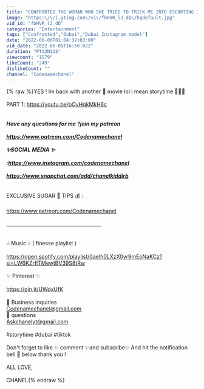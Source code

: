 ```yaml
---
title: "CONFRONTED THE WOMAN WHO SHE TRIED TO TRICK ME INTO ESCORTING IN DUBAI|STORYTIME"
image: "https:\/\/i.ytimg.com\/vi\/fbHVR_lJ_dQ\/hqdefault.jpg"
vid_id: "fbHVR_lJ_dQ"
categories: "Entertainment"
tags: ["Confronted","Dubai","Dubai Instagram model"]
date: "2022-06-06T01:04:32+03:00"
vid_date: "2022-06-05T16:56:02Z"
duration: "PT12M11S"
viewcount: "1579"
likeCount: "249"
dislikeCount: ""
channel: "Codenamechanel"
---
```

{% raw %}YES ! Im back with another 🎥 movie lol i mean storytime 💁🏾‍♀️<br /><br />PART 1: <a rel="nofollow" target="blank" href="https://youtu.be/oOvHqkMkH6c">https://youtu.be/oOvHqkMkH6c</a><br />_______________________________________<br /><br />Have any questions for me ?join my patreon <br /><br /><a rel="nofollow" target="blank" href="https://www.patreon.com/Codenamechanel">https://www.patreon.com/Codenamechanel</a><br /><br />✨SOCIAL MEDIA ✨<br /><br />:<a rel="nofollow" target="blank" href="https://www.instagram.com/codenamechanel">https://www.instagram.com/codenamechanel</a><br /><br /><a rel="nofollow" target="blank" href="https://www.snapchat.com/add/chanelkiddirb">https://www.snapchat.com/add/chanelkiddirb</a><br />_______________________________________<br /><br />EXCLUSIVE SUGAR 🍭 TIPS 💰  : <br /><br /><a rel="nofollow" target="blank" href="https://www.patreon.com/Codenamechanel">https://www.patreon.com/Codenamechanel</a><br /><br />_______________________________________<br /><br /><br />🎶 Music 🎶 ( finesse playlist )<br /><br /><a rel="nofollow" target="blank" href="https://open.spotify.com/playlist/0aeIh0LXzX0yr9mEoNaKCz?si=LW6KZrflTMewtBV39S8tRw">https://open.spotify.com/playlist/0aeIh0LXzX0yr9mEoNaKCz?si=LW6KZrflTMewtBV39S8tRw</a><br /><br />✨  Pinterest ✨<br /><br /><a rel="nofollow" target="blank" href="https://pin.it/UWdxUfK">https://pin.it/UWdxUfK</a><br /><br />📧 Business inquiries <br />Codenamechanel@gmail.com <br />🍭 questions<br />Askchanelyt@gmail.com <br /> <br />#storytime #dubai  #tiktok <br /><br />Don't forget to like ✨ comment ✨and subscribe✨ And hit the notification bell 🔔 below thank you ! <br /><br />ALL LOVE,<br /><br />CHANEL{% endraw %}
